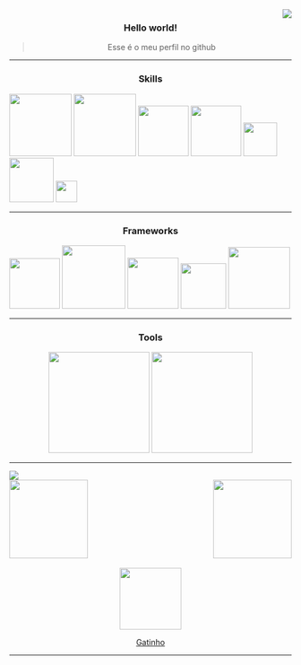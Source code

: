 
<img align="right" src="https://media2.giphy.com/media/cKtQKy2VylZC0/giphy.gif?cid=ecf05e47ev7qxe8jyadj44whujjqb5pc8bk2rfl1zyesewhw&ep=v1_gifs_related&rid=giphy.gif&ct=g">

<div align="center">

### Hello world!

> Esse é o meu perfil no github
</div>

***

<div align="center">

### Skills

</div>

<p>
     <img width="111" src="https://img.shields.io/badge/-JavaScript-black?style=flat-square&logo=javascript"/>
     <img width="111" src="https://img.shields.io/badge/-TypeScript-black?style=flat-square&logo=typescript">
     <img width="90" src="https://img.shields.io/badge/-Node.js-black?style=flat-square&logo=Node.js" />
     <img width="90" src="https://img.shields.io/badge/-GitHub-black?style=flat-square&logo=github"/>
     <img width="60" src="https://img.shields.io/badge/-Git-black?style=flat-square&logo=git"> 
     <img width="79" src="https://img.shields.io/badge/-Unity-black?style=flat-square&logo=unity">
     <img width="38" src="https://img.shields.io/badge/C%23-black?style=flat-square&logo=c-sharp">
</p>

***

<div align="center">

### Frameworks

</div>

<p>
     <img width="90" src="https://img.shields.io/badge/NestJS-black?style=flat-square&logo=nestJS">
     <img width="113" src="https://img.shields.io/badge/Express.js-black?style=flat-square&logo=express">
     <img width="91" src="https://img.shields.io/badge/Next.js-black?style=flat-square&logo=Next.js">
     <img width="81" src="https://img.shields.io/badge/-React-black?style=flat-square&logo=React"/>
     <img width="110" src="https://img.shields.io/badge/-Socket.io-black?style=flat-square&logo=Socket.io"/>
</p>

***

<div align="center">

### Tools

</div>

<p align="center">
     <img width="180" src="https://img.shields.io/badge/-Visual Studio Code-black?style=flat-square&logo=visualstudiocode"/>
     <img width="180" src="https://img.shields.io/badge/-Windows Terminal-black?style=flat-square&logo=windowsterminal"/>
</p>

***

<img src="https://64.media.tumblr.com/196e5caf117c379ca8b4138f5061a9f2/tumblr_oz3l83lbxW1vghtqoo2_1280.gif">
 
<div>
  <a href="https://github.com/SemNomeChan">
    <img height="140em" src="https://github-readme-stats.vercel.app/api/pin/?username=SemNomeChan&repo=SemNomeChan&text_color=ff4500&theme=midnight-purple&show_icons=true"/>
    <img height="140em" align="right" src="https://github-readme-stats.vercel.app/api?username=SemNomeChan&show_icons=true&theme=midnight-purple&include_all_commits=true&count_private=true&text_color=ff4500"/>
  </div>
  
  </br>
  
<div align="center">
  <img src="https://media.giphy.com/media/vFKqnCdLPNOKc/giphy.gif" width="110" height="110" />
  <p>Gatinho</p>
</div>

***
